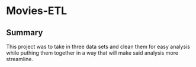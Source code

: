 # Movies-ETL

## Summary
This project was to take in three data sets and clean them for easy analysis while puthing them together in a way that will make said analysis more streamline. 
